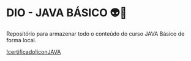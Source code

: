 # DIO - JAVA BÁSICO 👽👾
Repositório para 
armazenar todo o conteúdo do curso JAVA Básico de forma local.

[!certificado](https://hermes.dio.me/certificates/34U1ALA8.pdf)[!iconJAVA](iconJAVA.GIF)
